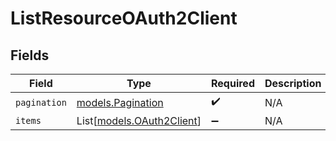 # ListResourceOAuth2Client


## Fields

| Field                                                  | Type                                                   | Required                                               | Description                                            |
| ------------------------------------------------------ | ------------------------------------------------------ | ------------------------------------------------------ | ------------------------------------------------------ |
| `pagination`                                           | [models.Pagination](../models/pagination.md)           | :heavy_check_mark:                                     | N/A                                                    |
| `items`                                                | List[[models.OAuth2Client](../models/oauth2client.md)] | :heavy_minus_sign:                                     | N/A                                                    |